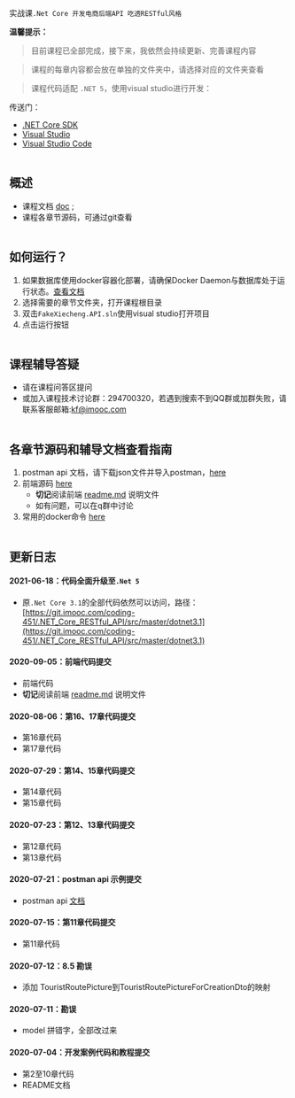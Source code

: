实战课`.Net Core 开发电商后端API 吃透RESTful风格`

**温馨提示：**
>目前课程已全部完成，接下来，我依然会持续更新、完善课程内容

>课程的每章内容都会放在单独的文件夹中，请选择对应的文件夹查看

>课程代码适配 `.NET 5`，使用visual studio进行开发：

传送门：
- [.NET Core SDK](https://dotnet.microsoft.com/download)
- [Visual Studio](https://visualstudio.microsoft.com/zh-hans/)
- [Visual Studio Code](https://code.visualstudio.com/)
<br /><br />

## 概述
- 课程文档 [doc](https://git.imooc.com/coding-451/.NET_Core_RESTful_API/src/master/doc) ;
- 课程各章节源码，可通过git查看
<br /><br />

## 如何运行？
1. 如果数据库使用docker容器化部署，请确保Docker Daemon与数据库处于运行状态。[查看文档](https://git.imooc.com/coding-451/.NET_Core_RESTful_API/src/master/doc/%e5%a6%82%e4%bd%95%e7%a1%ae%e4%bf%9dDocker%20Daemon%e4%b8%8e%e6%95%b0%e6%8d%ae%e5%ba%93%e5%a4%84%e4%ba%8e%e8%bf%90%e8%a1%8c%e7%8a%b6%e6%80%81.md)
2. 选择需要的章节文件夹，打开课程根目录
3. 双击`FakeXiecheng.API.sln`使用visual studio打开项目
4. 点击运行按钮
<br /><br />

## 课程辅导答疑
- 请在课程问答区提问
- 或加入课程技术讨论群：294700320，若遇到搜索不到QQ群或加群失败，请联系客服邮箱:kf@imooc.com
<br /><br />

## 各章节源码和辅导文档查看指南
1. postman api 文档，请下载json文件并导入postman，[here](https://git.imooc.com/coding-451/.NET_Core_RESTful_API/src/master/doc/postmanAPI)
2. 前端源码 [here](https://git.imooc.com/coding-451/.NET_Core_RESTful_API/src/master/front_end)
    - <b>切记</b>阅读前端 [readme.md](https://git.imooc.com/coding-451/.NET_Core_RESTful_API/src/master/front_end/README.md) 说明文件
    - 如有问题，可以在q群中讨论
3. 常用的docker命令 [here](https://git.imooc.com/coding-451/.NET_Core_RESTful_API/src/master/doc/docker%e5%91%bd%e4%bb%a4.md)
<br /><br />

## 更新日志
#### 2021-06-18：代码全面升级至`.Net 5`
- 原`.Net Core 3.1`的全部代码依然可以访问，路径：[https://git.imooc.com/coding-451/.NET_Core_RESTful_API/src/master/dotnet3.1](https://git.imooc.com/coding-451/.NET_Core_RESTful_API/src/master/dotnet3.1)

#### 2020-09-05：前端代码提交
- 前端代码
- <b>切记</b>阅读前端 [readme.md](https://git.imooc.com/coding-451/.NET_Core_RESTful_API/src/master/front_end/README.md) 说明文件

#### 2020-08-06：第16、17章代码提交
- 第16章代码
- 第17章代码

#### 2020-07-29：第14、15章代码提交
- 第14章代码
- 第15章代码

#### 2020-07-23：第12、13章代码提交
- 第12章代码
- 第13章代码

#### 2020-07-21：postman api 示例提交
- postman api [文档](https://git.imooc.com/coding-451/.NET_Core_RESTful_API/src/master/doc/postmanAPI)

#### 2020-07-15：第11章代码提交
- 第11章代码

#### 2020-07-12：8.5 勘误
- 添加 TouristRoutePicture到TouristRoutePictureForCreationDto的映射

#### 2020-07-11：勘误
-  model 拼错字，全部改过来

#### 2020-07-04：开发案例代码和教程提交
- 第2至10章代码
- README文档